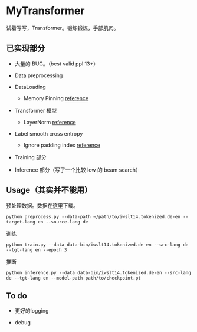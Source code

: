 # MyTransformer

试着写写，Transformer。锻炼锻炼，手部肌肉。

## 已实现部分

+ 大量的 BUG。（best valid ppl 13+）
+ Data preprocessing
+ DataLoading
    + Memory Pinning [reference](https://pytorch.org/docs/stable/data.html#memory-pinning)

+ Transformer 模型
    + LayerNorm [reference](https://pytorch.org/docs/stable/generated/torch.nn.LayerNorm.html?highlight=layer#torch.nn.LayerNorm)
+ Label smooth cross entropy
    + Ignore padding index [reference](https://discuss.pytorch.org/t/ignore-index-in-the-cross-entropy-loss/25006/9)
+ Training 部分
+ Inference 部分（写了一个比较 low 的 beam search）

## Usage（其实并不能用）

预处理数据。数据在[这里](https://git.io/JPK9N)下载。

```
python preprocess.py --data-path ~/path/to/iwslt14.tokenized.de-en --target-lang en --source-lang de
```

训练

```
python train.py --data data-bin/iwslt14.tokenized.de-en --src-lang de --tgt-lang en --epoch 3
```

推断

```
python inference.py --data data-bin/iwslt14.tokenized.de-en --src-lang de --tgt-lang en --model-path path/to/checkpoint.pt
```

## To do

+ 更好的logging

+ debug
